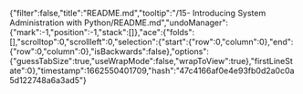 {"filter":false,"title":"README.md","tooltip":"/15- Introducing System Administration with Python/README.md","undoManager":{"mark":-1,"position":-1,"stack":[]},"ace":{"folds":[],"scrolltop":0,"scrollleft":0,"selection":{"start":{"row":0,"column":0},"end":{"row":0,"column":0},"isBackwards":false},"options":{"guessTabSize":true,"useWrapMode":false,"wrapToView":true},"firstLineState":0},"timestamp":1662550401709,"hash":"47c4166af0e4e93fb0d2a0c0a5d122748a6a3ad5"}